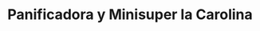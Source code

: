 ---
title: "Panificadora y Minisuper la Carolina"
url: /venustiano-carranza/panificadora-y-minisuper-la-carolina/
shop: supermercado
---